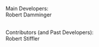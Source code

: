 Main Developers:<br />
Robert Damminger <br /><br />

Contributors (and Past Developers):<br />
Robert Stiffler
